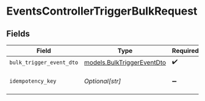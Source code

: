 # EventsControllerTriggerBulkRequest


## Fields

| Field                                                          | Type                                                           | Required                                                       | Description                                                    |
| -------------------------------------------------------------- | -------------------------------------------------------------- | -------------------------------------------------------------- | -------------------------------------------------------------- |
| `bulk_trigger_event_dto`                                       | [models.BulkTriggerEventDto](../models/bulktriggereventdto.md) | :heavy_check_mark:                                             | N/A                                                            |
| `idempotency_key`                                              | *Optional[str]*                                                | :heavy_minus_sign:                                             | A header for idempotency purposes                              |